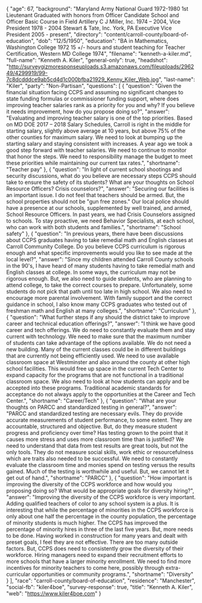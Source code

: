 {
  "age": 67,
  "background": "Maryland Army National Guard 1972-1980 1st Lieutenant Graduated with honors from Officer Candidate School and Officer Basic Course in Field Artillery C J Miller, Inc. 1974 – 2004, Vice President 1978 - 2004 Stewart & Tate, Inc. York, PA Executive Vice President 2005 - present",
  "directory": "content/carroll-county/board-of-education",
  "dob": "12/5/1950",
  "education": "BA in Mathematics, Washington College 1972 15 +/- hours and student teaching for Teacher Certification, Western MD College 1974",
  "filename": "kenneth-a-kiler.md",
  "full-name": "Kenneth A. Kiler",
  "general-only": true,
  "headshot": "http://surveygizmoresponseuploads.s3.amazonaws.com/fileuploads/296249/4299919/99-7c8dcdddce9ab5cd4d1c000bfba21929_Kenny_Kiler_Web.jpg",
  "last-name": "Kiler",
  "party": "Non-Partisan",
  "questions": [
    {
      "question": "Given the financial situation facing CCPS and assuming no significant changes to state funding formulas or commissioner funding support, where does improving teacher salaries rank as a priority for you and why? If you believe it needs improvement, how do you propose doing so?",
      "answer": "Evaluating and improving teacher salary is one of the top priorities. Based on MD DOE 2017 – 2018 Salary Schedules, Carroll is right in the middle for starting salary, slightly above average at 10 years, but above 75% of the other counties for maximum salary. We need to look at bumping up the starting salary and staying consistent with increases. A year ago we took a good step forward with teacher salaries. We need to continue to monitor that honor the steps. We need to responsibility manage the budget to meet these priorities while maintaining our current tax rates.",
      "shortname": "Teacher pay"
    },
    {
      "question": "In light of current school shootings and security discussions, what do you believe are necessary steps CCPS should take to ensure the safety of its students? What are your thoughts on School Resource Officers? Crisis counselors?",
      "answer": "Securing our facilities is an important issue. I do not feel that teachers should be armed. But, the school properties should not be \"gun free zones.\" Our local police should have a presence at our schools, supplemented by well trained, and armed, School Resource Officers. In past years, we had Crisis Counselors assigned to schools. To stay proactive, we need Behavior Specialists, at each school, who can work with both students and families.",
      "shortname": "School safety"
    },
    {
      "question": "In previous years, there have been discussions about CCPS graduates having to take remedial math and English classes at Carroll Community College. Do you believe CCPS curriculum is rigorous enough and what specific improvements would you like to see made at the local level?",
      "answer": "Since my children attended Carroll County schools in the 90's, I have heard of many students having to take remedial math and English classes at college. In some ways, the curriculum may not be rigorous enough. But, we also need to guide students, who are planning to attend college, to take the correct courses to prepare. Unfortunately, some students do not pick that path until too late in high school. We also need to encourage more parental involvement. With family support and the correct guidance in school, I also know many CCPS graduates who tested out of freshman math and English at many colleges.",
      "shortname": "Curriculum"
    },
    {
      "question": "What further steps if any should the district take to improve career and technical education offerings?",
      "answer": "I think we have good career and tech offerings. We do need to constantly evaluate them and stay current with technology. We need to make sure that the maximum number of students can take advantage of the options available. We do not need a new building. Many of the current classes could be in different buildings that are currently not being efficiently used. We need to use available classroom space at Westminster and also around the county at other high school facilities. This would free up space in the current Tech Center to expand capacity for the programs that are not functional in a traditional classroom space. We also need to look at how students can apply and be accepted into these programs. Traditional academic standards for acceptance do not always apply to the opportunities at the Career and Tech Center.",
      "shortname": "Career/Tech"
    },
    {
      "question": "What are your thoughts on PARCC and standardized testing in general?",
      "answer": "PARCC and standardized testing are necessary evils. They do provide accurate measurements of student performance, to some extent. They are accountable, structured and objective. But, do they measure student progress and proficiency over time? Has testing grown to the point that it causes more stress and uses more classroom time than is justified? We need to understand that data from test results are great tools, but not the only tools. They do not measure social skills, work ethic or resourcefulness which are traits also needed to be successful. We need to constantly evaluate the classroom time and monies spend on testing versus the results gained. Much of the testing is worthwhile and useful. But, we cannot let it get out of hand.",
      "shortname": "PARCC"
    },
    {
      "question": "How important is improving the diversity of the CCPS workforce and how would you proposing doing so? What would be appropriate goals for diversity hiring?",
      "answer": "Improving the diversity of the CCPS workforce is very important. Adding qualified teachers of color to any school system is a plus. It is interesting that while the percentage of minorities in the CCPS workforce is only about one half the percentage in the county population, the percentage of minority students is much higher. The CCPS has improved the percentage of minority hires in three of the last five years. But, more needs to be done. Having worked in construction for many years and dealt with preset goals, I feel they are not effective. There are too many outside factors. But, CCPS does need to consistently grow the diversity of their workforce. Hiring managers need to expand their recruitment efforts to more schools that have a larger minority enrollment. We need to find more incentives for minority teachers to come here, possibly through extra-curricular opportunities or community programs.",
      "shortname": "Diversity"
    }
  ],
  "race": "carroll-county/board-of-education",
  "residence": "Manchester",
  "social-fb": "kiler4boe",
  "survey-response": true,
  "title": "Kenneth A. Kiler",
  "web": "https://www.kiler4boe.com"
}
